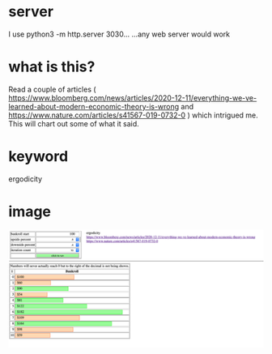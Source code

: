 # server
I use python3 -m http.server 3030...   ...any web server would work 

# what is this? 
Read a couple of articles ( https://www.bloomberg.com/news/articles/2020-12-11/everything-we-ve-learned-about-modern-economic-theory-is-wrong and 
https://www.nature.com/articles/s41567-019-0732-0 ) which intrigued me. This will chart out some of what it said. 

# keyword
ergodicity

# image
![Alt text](run_of_ten.png?raw=true "Run of ten")
